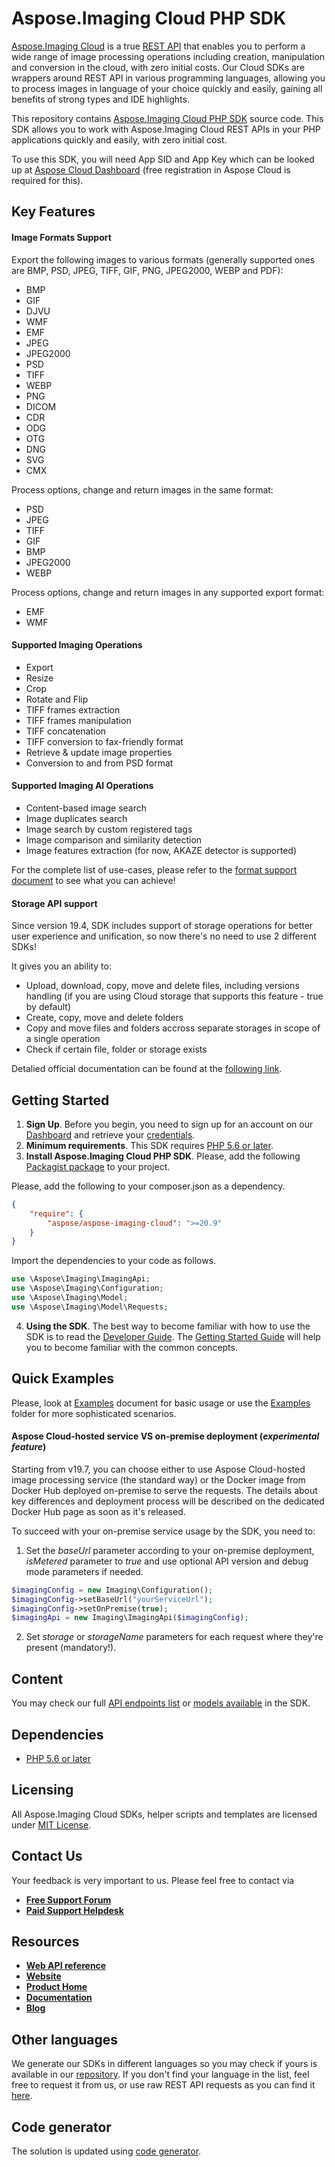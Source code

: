 # Aspose.Imaging Cloud PHP SDK
[Aspose.Imaging Cloud](https://products.aspose.cloud/imaging) is a true [REST API](https://apireference.aspose.cloud/imaging/) that enables you to perform a wide range of image processing operations including creation, manipulation and conversion in the cloud, with zero initial costs. Our Cloud SDKs are wrappers around REST API in various programming languages, allowing you to process images in language of your choice quickly and easily, gaining all benefits of strong types and IDE highlights. 

This repository contains [Aspose.Imaging Cloud PHP SDK](https://products.aspose.cloud/imaging/php) source code. This SDK allows you to work with Aspose.Imaging Cloud REST APIs in your PHP applications quickly and easily, with zero initial cost.

To use this SDK, you will need App SID and App Key which can be looked up at [Aspose Cloud Dashboard](https://dashboard.aspose.cloud/#/apps) (free registration in Aspose Cloud is required for this).

## Key Features
#### Image Formats Support
Export the following images to various formats (generally supported ones are BMP, PSD, JPEG, TIFF, GIF, PNG, JPEG2000, WEBP and PDF):
* BMP
* GIF
* DJVU
* WMF
* EMF
* JPEG
* JPEG2000
* PSD
* TIFF
* WEBP
* PNG
* DICOM
* CDR
* ODG
* OTG
* DNG
* SVG
* CMX

Process options, change and return images in the same format:
* PSD
* JPEG
* TIFF
* GIF
* BMP
* JPEG2000
* WEBP

Process options, change and return images in any supported export format:
* EMF
* WMF

#### Supported Imaging Operations
* Export 
* Resize
* Crop
* Rotate and Flip
* TIFF frames extraction
* TIFF frames manipulation
* TIFF concatenation
* TIFF conversion to fax-friendly format
* Retrieve & update image properties
* Conversion to and from PSD format

#### Supported Imaging AI Operations
* Content-based image search
* Image duplicates search
* Image search by custom registered tags
* Image comparison and similarity detection
* Image features extraction (for now, AKAZE detector is supported)

For the complete list of use-cases, please refer to the [format support document](https://docs.aspose.cloud/imaging/supported-file-formats/) to see what you can achieve!

#### Storage API support
Since version 19.4, SDK includes support of storage operations for better user experience and unification, so now there's no need to use 2 different SDKs!

It gives you an ability to:
* Upload, download, copy, move and delete files, including versions handling (if you are using Cloud storage that supports this feature - true by default)
* Create, copy, move and delete folders
* Copy and move files and folders accross separate storages in scope of a single operation
* Check if certain file, folder or storage exists

Detalied official documentation can be found at the [following link](https://docs.aspose.cloud/imaging/).

## Getting Started
1. **Sign Up**. Before you begin, you need to sign up for an account on our [Dashboard](https://dashboard.aspose.cloud/) and retrieve your [credentials](https://dashboard.aspose.cloud/#/apps).
2. **Minimum requirements**. This SDK requires [PHP 5.6 or later](https://www.php.net/releases/).
3. **Install Aspose.Imaging Cloud PHP SDK**. Please, add the following [Packagist package](https://packagist.org/packages/aspose/aspose-imaging-cloud) to your project.

Please, add the following  to your composer.json as a dependency.
```json
{
    "require": {
        "aspose/aspose-imaging-cloud": ">=20.9"
    }
}
```
Import the dependencies to your code as follows.
```php
use \Aspose\Imaging\ImagingApi;
use \Aspose\Imaging\Configuration;
use \Aspose\Imaging\Model;
use \Aspose\Imaging\Model\Requests;
```
4. **Using the SDK**. The best way to become familiar with how to use the SDK is to read the [Developer Guide](https://docs.aspose.cloud/imaging/developer-guide/). The [Getting Started Guide](https://docs.aspose.cloud/imaging/getting-started/) will help you to become familiar with the common concepts.

## Quick Examples
Please, look at [Examples](EXAMPLES.md) document for basic usage or use the [Examples](Examples) folder for more sophisticated scenarios.

#### Aspose Cloud-hosted service VS on-premise deployment (*experimental feature*)
Starting from v19.7, you can choose either to use Aspose Cloud-hosted image processing service (the standard way) or the Docker image from Docker Hub deployed on-premise to serve the requests.
The details about key differences and deployment process will be described on the dedicated Docker Hub page as soon as it's released.

To succeed with your on-premise service usage by the SDK, you need to:
1. Set the *baseUrl* parameter according to your on-premise deployment, *isMetered* parameter to *true* and use optional API version and debug mode parameters if needed.
```php
$imagingConfig = new Imaging\Configuration();
$imagingConfig->setBaseUrl("yourServiceUrl");
$imagingConfig->setOnPremise(true);
$imagingApi = new Imaging\ImagingApi($imagingConfig);
```
2. Set *storage* or *storageName* parameters for each request where they're present (mandatory!).

## Content
You may check our full [API endpoints list](docs/API_README.md#documentation-for-api-endpoints) or [models available](docs/API_README.md#documentation-for-models) in the SDK.

## Dependencies
* [PHP 5.6 or later](https://www.php.net/releases/)

## Licensing
All Aspose.Imaging Cloud SDKs, helper scripts and templates are licensed under [MIT License](LICENSE).

## Contact Us
Your feedback is very important to us. Please feel free to contact via
+ [**Free Support Forum**](https://forum.aspose.cloud/c/imaging)
+ [**Paid Support Helpdesk**](https://helpdesk.aspose.cloud/)

## Resources
+ [**Web API reference**](https://apireference.aspose.cloud/imaging/)
+ [**Website**](https://www.aspose.cloud)
+ [**Product Home**](https://products.aspose.cloud/imaging)
+ [**Documentation**](https://docs.aspose.cloud/imaging/)
+ [**Blog**](https://blog.aspose.cloud/category/aspose-products/aspose.imaging-cloud/)

## Other languages
We generate our SDKs in different languages so you may check if yours is available in our [repository](https://github.com/aspose-imaging-cloud). If you don't find your language in the list, feel free to request it from us, or use raw REST API requests as you can find it [here](https://products.aspose.cloud/imaging/curl).

## Code generator
The solution is updated using [code generator](https://github.com/aspose-imaging-cloud/aspose-imaging-cloud-codegen).
